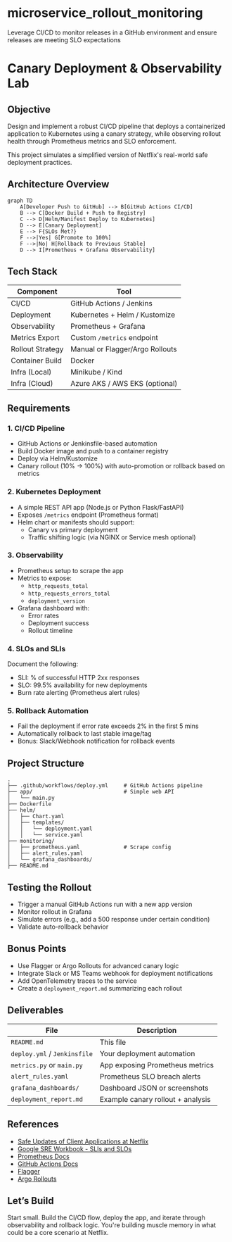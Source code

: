 # microservice_rollout_monitoring
Leverage CI/CD to monitor releases in a GitHub environment and ensure releases are meeting SLO expectations

# Canary Deployment & Observability Lab

## Objective

Design and implement a robust CI/CD pipeline that deploys a containerized application to Kubernetes using a canary strategy, while observing rollout health through Prometheus metrics and SLO enforcement.

This project simulates a simplified version of Netflix's real-world safe deployment practices.

## Architecture Overview

```mermaid
graph TD
    A[Developer Push to GitHub] --> B[GitHub Actions CI/CD]
    B --> C[Docker Build + Push to Registry]
    C --> D[Helm/Manifest Deploy to Kubernetes]
    D --> E[Canary Deployment]
    E --> F{SLOs Met?}
    F -->|Yes| G[Promote to 100%]
    F -->|No| H[Rollback to Previous Stable]
    D --> I[Prometheus + Grafana Observability]
```

## Tech Stack

| Component         | Tool                         |
|------------------|------------------------------|
| CI/CD            | GitHub Actions / Jenkins     |
| Deployment       | Kubernetes + Helm / Kustomize|
| Observability    | Prometheus + Grafana         |
| Metrics Export   | Custom `/metrics` endpoint   |
| Rollout Strategy | Manual or Flagger/Argo Rollouts|
| Container Build  | Docker                       |
| Infra (Local)    | Minikube / Kind              |
| Infra (Cloud)    | Azure AKS / AWS EKS (optional) |

## Requirements

### 1. CI/CD Pipeline
- GitHub Actions or Jenkinsfile-based automation
- Build Docker image and push to a container registry
- Deploy via Helm/Kustomize
- Canary rollout (10% → 100%) with auto-promotion or rollback based on metrics

### 2. Kubernetes Deployment
- A simple REST API app (Node.js or Python Flask/FastAPI)
- Exposes `/metrics` endpoint (Prometheus format)
- Helm chart or manifests should support:
  - Canary vs primary deployment
  - Traffic shifting logic (via NGINX or Service mesh optional)

### 3. Observability
- Prometheus setup to scrape the app
- Metrics to expose:
  - `http_requests_total`
  - `http_requests_errors_total`
  - `deployment_version`
- Grafana dashboard with:
  - Error rates
  - Deployment success
  - Rollout timeline

### 4. SLOs and SLIs
Document the following:
- SLI: % of successful HTTP 2xx responses
- SLO: 99.5% availability for new deployments
- Burn rate alerting (Prometheus alert rules)

### 5. Rollback Automation
- Fail the deployment if error rate exceeds 2% in the first 5 mins
- Automatically rollback to last stable image/tag
- Bonus: Slack/Webhook notification for rollback events

## Project Structure

```
.
├── .github/workflows/deploy.yml     # GitHub Actions pipeline
├── app/                             # Simple web API
│   └── main.py
├── Dockerfile
├── helm/
│   ├── Chart.yaml
│   ├── templates/
│   │   └── deployment.yaml
│   │   └── service.yaml
├── monitoring/
│   ├── prometheus.yaml              # Scrape config
│   ├── alert_rules.yaml
│   └── grafana_dashboards/
├── README.md
```

## Testing the Rollout

- Trigger a manual GitHub Actions run with a new app version
- Monitor rollout in Grafana
- Simulate errors (e.g., add a 500 response under certain condition)
- Validate auto-rollback behavior

## Bonus Points

- Use Flagger or Argo Rollouts for advanced canary logic
- Integrate Slack or MS Teams webhook for deployment notifications
- Add OpenTelemetry traces to the service
- Create a `deployment_report.md` summarizing each rollout

## Deliverables

| File | Description |
|------|-------------|
| `README.md` | This file |
| `deploy.yml` / `Jenkinsfile` | Your deployment automation |
| `metrics.py` or `main.py` | App exposing Prometheus metrics |
| `alert_rules.yaml` | Prometheus SLO breach alerts |
| `grafana_dashboards/` | Dashboard JSON or screenshots |
| `deployment_report.md` | Example canary rollout + analysis |

## References

- [Safe Updates of Client Applications at Netflix](https://netflixtechblog.com/safe-updates-of-client-applications-at-netflix-c017f4c264e0)
- [Google SRE Workbook - SLIs and SLOs](https://sre.google/workbook/monitoring/)
- [Prometheus Docs](https://prometheus.io/docs/)
- [GitHub Actions Docs](https://docs.github.com/en/actions)
- [Flagger](https://docs.flagger.app/)
- [Argo Rollouts](https://argoproj.github.io/argo-rollouts/)

## Let’s Build

Start small. Build the CI/CD flow, deploy the app, and iterate through observability and rollback logic. You're building muscle memory in what could be a core scenario at Netflix.
